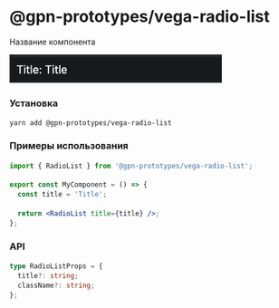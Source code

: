 # @gpn-prototypes/vega-radio-list

Название компонента

<img src="docs/pic-1.png" height="50">

### Установка

```
yarn add @gpn-prototypes/vega-radio-list
```

### Примеры использования

```jsx
import { RadioList } from '@gpn-prototypes/vega-radio-list';

export const MyComponent = () => {
  const title = 'Title';

  return <RadioList title={title} />;
};
```

### API

```ts
type RadioListProps = {
  title?: string;
  className?: string;
};
```
